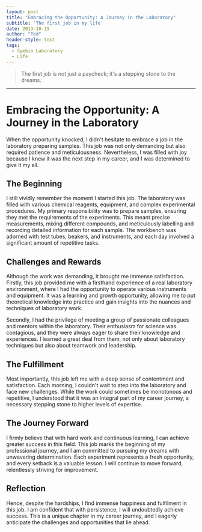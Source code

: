 ```yaml
---
layout: post
title: "Embracing the Opportunity: A Journey in the Laboratory"
subtitle: 'The first job in my life'
date: 2013-10-15
author: "Ted"
header-style: text
tags:
  - Symbio Laboratory
  - Life
---
```


> The first job is not just a paycheck; it's a stepping stone to the dreams.

---

# Embracing the Opportunity: A Journey in the Laboratory

When the opportunity knocked, I didn't hesitate to embrace a job in the laboratory preparing samples. This job was not only demanding but also required patience and meticulousness. Nevertheless, I was filled with joy because I knew it was the next step in my career, and I was determined to give it my all.

## The Beginning

I still vividly remember the moment I started this job. The laboratory was filled with various chemical reagents, equipment, and complex experimental procedures. My primary responsibility was to prepare samples, ensuring they met the requirements of the experiments. This meant precise measurements, mixing different compounds, and meticulously labelling and recording detailed information for each sample. The workbench was adorned with test tubes, beakers, and instruments, and each day involved a significant amount of repetitive tasks.

## Challenges and Rewards

Although the work was demanding, it brought me immense satisfaction. Firstly, this job provided me with a firsthand experience of a real laboratory environment, where I had the opportunity to operate various instruments and equipment. It was a learning and growth opportunity, allowing me to put theoretical knowledge into practice and gain insights into the nuances and techniques of laboratory work.

Secondly, I had the privilege of meeting a group of passionate colleagues and mentors within the laboratory. Their enthusiasm for science was contagious, and they were always eager to share their knowledge and experiences. I learned a great deal from them, not only about laboratory techniques but also about teamwork and leadership.

## The Fulfillment

Most importantly, this job left me with a deep sense of contentment and satisfaction. Each morning, I couldn't wait to step into the laboratory and face new challenges. While the work could sometimes be monotonous and repetitive, I understood that it was an integral part of my career journey, a necessary stepping stone to higher levels of expertise.

## The Journey Forward

I firmly believe that with hard work and continuous learning, I can achieve greater success in this field. This job marks the beginning of my professional journey, and I am committed to pursuing my dreams with unwavering determination. Each experiment represents a fresh opportunity, and every setback is a valuable lesson. I will continue to move forward, relentlessly striving for improvement.

## Reflection

Hence, despite the hardships, I find immense happiness and fulfilment in this job. I am confident that with persistence, I will undoubtedly achieve success. This is a unique chapter in my career journey, and I eagerly anticipate the challenges and opportunities that lie ahead.
